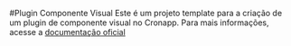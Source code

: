 #Plugin Componente Visual
Este é um projeto template para a criação de um plugin de componente visual no Cronapp. Para mais informações, acesse a [documentação oficial](https://docs.cronapp.io/display/CRON/Criar+plugin)
